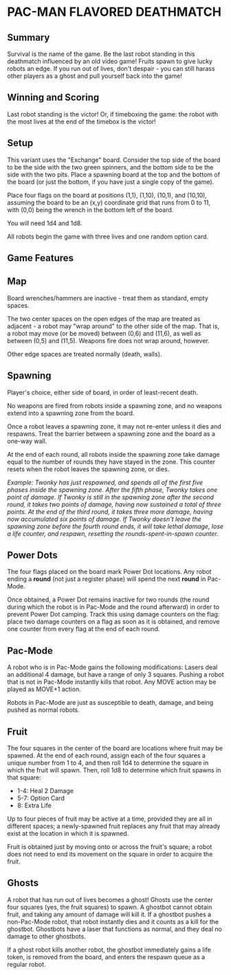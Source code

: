 # PAC-MAN FLAVORED DEATHMATCH

## Summary
Survival is the name of the game. Be the last robot standing in this deathmatch influenced by an old video game! Fruits spawn to give lucky robots an edge. If you run out of lives, don't despair - you can still harass other players as a ghost and pull yourself back into the game!


## Winning and Scoring
Last robot standing is the victor! Or, if timeboxing the game: the robot with the most lives at the end of the timebox is the victor!


## Setup
This variant uses the "Exchange" board. Consider the top side of the board to be the side with the two green spinners, and the bottom side to be the side with the two pits. Place a spawning board at the top and the bottom of the board (or just the bottom, if you have just a single copy of the game).

Place four flags on the board at positions (1,1), (1,10), (10,1), and (10,10), assuming the board to be an (x,y) coordinate grid that runs from 0 to 11, with (0,0) being the wrench in the bottom left of the board.

You will need 1d4 and 1d8.

All robots begin the game with three lives and one random option card.


## Game Features

## Map
Board wrenches/hammers are inactive - treat them as standard, empty spaces.

The two center spaces on the open edges of the map are treated as adjacent - a robot may "wrap around" to the other side of the map. That is, a robot may move (or be moved) between (0,6) and (11,6), as well as between (0,5) and (11,5). Weapons fire does not wrap around, however.

Other edge spaces are treated normally (death, walls).


## Spawning
Player's choice, either side of board, in order of least-recent death.

No weapons are fired from robots inside a spawning zone, and no weapons extend into a spawning zone from the board.

Once a robot leaves a spawning zone, it may not re-enter unless it dies and respawns. Treat the barrier between a spawning zone and the board as a one-way wall.

At the end of each round, all robots inside the spawning zone take damage equal to the number of rounds they have stayed in the zone. This counter resets when the robot leaves the spawning zone, or dies.

_Example: Twonky has just respawned, and spends all of the first five phases inside the spawning zone. After the fifth phase, Twonky takes one point of damage. If Twonky is still in the spawning zone after the second round, it takes two points of damage, having now sustained a total of three points. At the end of the third round, it takes three more damage, having now accumulated six points of damage. If Twonky doesn't leave the spawning zone before the fourth round ends, it will take lethal damage, lose a life counter, and respawn, resetting the rounds-spent-in-spawn counter._


## Power Dots

The four flags placed on the board mark Power Dot locations. Any robot ending a **round** (not just a register phase) will spend the next **round** in Pac-Mode.

Once obtained, a Power Dot remains inactive for two rounds (the round during which the robot is in Pac-Mode and the round afterward) in order to prevent Power Dot camping. Track this using damage counters on the flag: place two damage counters on a flag as soon as it is obtained, and remove one counter from every flag at the end of each round.


## Pac-Mode
A robot who is in Pac-Mode gains the following modifications:
Lasers deal an additional 4 damage, but have a range of only 3 squares.
Pushing a robot that is not in Pac-Mode instantly kills that robot.
Any MOVE action may be played as MOVE+1 action.

Robots in Pac-Mode are just as susceptible to death, damage, and being pushed as normal robots.


## Fruit
The four squares in the center of the board are locations where fruit may be spawned. At the end of each round, assign each of the four squares a unique number from 1 to 4, and then roll 1d4 to determine the square in which the fruit will spawn. Then, roll 1d8 to determine which fruit spawns in that square:
  - 1-4: Heal 2 Damage
  - 5-7: Option Card
  - 8: Extra Life

Up to four pieces of fruit may be active at a time, provided they are all in different spaces; a newly-spawned fruit replaces any fruit that may already exist at the location in which it is spawned.

Fruit is obtained just by moving onto or across the fruit's square; a robot does not need to end its movement on the square in order to acquire the fruit.


## Ghosts
A robot that has run out of lives becomes a ghost! Ghosts use the center four squares (yes, the fruit squares) to spawn. A ghostbot cannot obtain fruit, and taking any amount of damage will kill it. If a ghostbot pushes a non-Pac-Mode robot, that robot instantly dies and it counts as a kill for the ghostbot. Ghostbots have a laser that functions as normal, and they deal no damage to other ghostbots.

If a ghost robot kills another robot, the ghostbot immediately gains a life token, is removed from the board, and enters the respawn queue as a regular robot.
